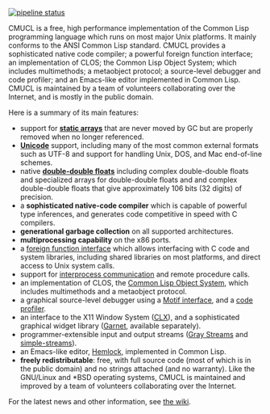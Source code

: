 [![pipeline status](https://gitlab.common-lisp.net/cmucl/cmucl/badges/master/pipeline.svg)](https://gitlab.common-lisp.net/cmucl/cmucl/commits/master)

CMUCL is a free, high performance implementation of the Common Lisp
programming language which runs on most major Unix platforms. It
mainly conforms to the ANSI Common Lisp standard. CMUCL provides a
sophisticated native code compiler; a powerful foreign function
interface; an implementation of CLOS; the Common Lisp Object System;
which includes multimethods; a metaobject protocol; a source-level
debugger and code profiler; and an Emacs-like editor implemented in
Common Lisp. CMUCL is maintained by a team of volunteers collaborating
over the Internet, and is mostly in the public domain.

Here is a summary of its main features:

* support for [**static arrays**](https://cmucl.org/docs/cmu-user/html/Static-Arrays.html) that are never moved by GC but are
  properly removed when no longer referenced.
* [**Unicode**](https://cmucl.org/docs/cmu-user/html/Internationalization.html) support, including many of the most common external
  formats such as UTF-8 and support for handling Unix, DOS, and
  Mac end-of-line schemes.
* native [**double-double floats**](https://cmucl.org/docs/cmu-user/html/Extended-Floats.html) including complex double-double
  floats and specialized arrays for double-double floats and and
  complex double-double floats that give approximately 106 bits
  (32 digits) of precision.
* a **sophisticated native-code compiler** which is capable of
  powerful type inferences, and generates code competitive in
  speed with C compilers.
* **generational garbage collection** on all supported
  architectures.  
* **multiprocessing capability** on the x86 ports.
* a [foreign function interface](https://cmucl.org/docs/cmu-user/html/Alien-Objects.html) which allows interfacing with C code
  and system libraries, including shared libraries on most platforms,
  and direct access to Unix system calls.
* support for [interprocess communication](https://cmucl.org/docs/cmu-user/html/Interprocess-Communication-under-LISP.html) and remote procedure calls.
* an implementation of CLOS, the [Common Lisp Object
  System](http://en.wikipedia.org/wiki/Common_Lisp_Object_System),
  which includes multimethods and a metaobject protocol.
* a graphical source-level debugger using a [Motif interface](https://cmucl.org/docs/interface/toolkit/html/index.html), and a
  [code profiler](https://cmucl.org/docs/cmu-user/html/Profiling.html).
* an interface to the X11 Window System ([CLX](https://sharplispers.github.io/clx/)), and a sophisticated
  graphical widget library ([Garnet](https://www.cs.cmu.edu/~garnet/),
  available separately).
* programmer-extensible input and output streams ([Gray
  Streams](http://www.nhplace.com/kent/CL/Issues/stream-definition-by-user.html)
  and
  [simple-streams](http://www.franz.com/support/documentation/current/doc/streams.htm)).
* an Emacs-like editor,
  [Hemlock](http://cmucl.org/hemlock/index.html), implemented in
  Common Lisp.
* **freely redistributable**: free, with full source code (most of
  which is in the public domain) and no strings attached (and no
  warranty). Like the GNU/Linux and *BSD operating systems, CMUCL is
  maintained and improved by a team of volunteers collaborating over
  the Internet.

For the latest news and other information, see [the wiki](https://gitlab.common-lisp.net/cmucl/cmucl/wikis/home).
